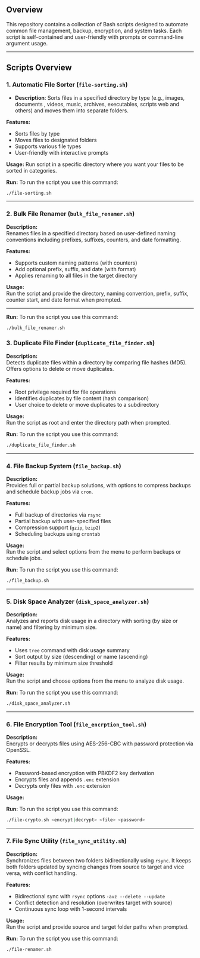 ## Overview
This repository contains a collection of Bash scripts designed to automate common file management, backup, encryption, and system tasks. Each script is self-contained and user-friendly with prompts or command-line argument usage.

---

## Scripts Overview

### 1. Automatic File Sorter (`file-sorting.sh`)
- **Description**: Sorts files in a specified directory by type (e.g., images, documents , videos, music, archives, executables, scripts web and others) and moves them into separate folders.

**Features:**
- Sorts files by type
- Moves files to designated folders
- Supports various file types
- User-friendly with interactive prompts

**Usage:** 
Run script in a specific directory where you want your files to be sorted in categories.


**Run:**
To run the script you use this command:

```bash
./file-sorting.sh

```
---

### 2. Bulk File Renamer (`bulk_file_renamer.sh`)

**Description:**  
Renames files in a specified directory based on user-defined naming conventions including prefixes, suffixes, counters, and date formatting.

**Features:**  
- Supports custom naming patterns (with counters)  
- Add optional prefix, suffix, and date (with format)  
- Applies renaming to all files in the target directory  

**Usage:**  
Run the script and provide the directory, naming convention, prefix, suffix, counter start, and date format when prompted.

---

**Run:**
To run the script you use this command:

```bash
./bulk_file_renamer.sh

```

### 3. Duplicate File Finder (`duplicate_file_finder.sh`)

**Description:**  
Detects duplicate files within a directory by comparing file hashes (MD5). Offers options to delete or move duplicates.

**Features:**  
- Root privilege required for file operations  
- Identifies duplicates by file content (hash comparison)  
- User choice to delete or move duplicates to a subdirectory  

**Usage:**  
Run the script as root and enter the directory path when prompted.

**Run:**
To run the script you use this command:

```bash
./duplicate_file_finder.sh

```

---


### 4. File Backup System (`file_backup.sh`)

**Description:**  
Provides full or partial backup solutions, with options to compress backups and schedule backup jobs via `cron`.

**Features:**  
- Full backup of directories via `rsync`  
- Partial backup with user-specified files  
- Compression support (`gzip`, `bzip2`)  
- Scheduling backups using `crontab`  

**Usage:**  
Run the script and select options from the menu to perform backups or schedule jobs.

**Run:**
To run the script you use this command:

```bash
./file_backup.sh

```

---

### 5. Disk Space Analyzer (`disk_space_analyzer.sh`)

**Description:**  
Analyzes and reports disk usage in a directory with sorting (by size or name) and filtering by minimum size.

**Features:**  
- Uses `tree` command with disk usage summary  
- Sort output by size (descending) or name (ascending)  
- Filter results by minimum size threshold  

**Usage:**  
Run the script and choose options from the menu to analyze disk usage.

**Run:**
To run the script you use this command:

```bash
./disk_space_analyzer.sh

```


---

### 6. File Encryption Tool (`file_encrption_tool.sh`)

**Description:**  
Encrypts or decrypts files using AES-256-CBC with password protection via OpenSSL.

**Features:**  
- Password-based encryption with PBKDF2 key derivation  
- Encrypts files and appends `.enc` extension  
- Decrypts only files with `.enc` extension  

**Usage:**  


**Run:**
To run the script you use this command:
```bash
./file-crypto.sh <encrypt|decrypt> <file> <password>

```

---

### 7. File Sync Utility (`file_sync_utility.sh`)

**Description:**  
Synchronizes files between two folders bidirectionally using `rsync`. It keeps both folders updated by syncing changes from source to target and vice versa, with conflict handling.

**Features:**  
- Bidirectional sync with `rsync` options `-avz --delete --update`  
- Conflict detection and resolution (overwrites target with source)  
- Continuous sync loop with 1-second intervals  

**Usage:**  
Run the script and provide source and target folder paths when prompted.

**Run:**
To run the script you use this command:

```bash
./file-renamer.sh

```
